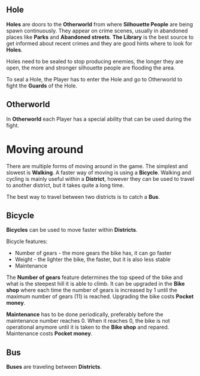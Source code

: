 ## Hole

**Holes** are doors to the **Otherworld** from where **Silhouette People** are being spawn continuously. They appear on crime scenes,
usually in abandoned places like **Parks** and **Abandoned streets**.
**The Library** is the best source to get informed about recent crimes and they are good hints where to look for **Holes**.

Holes need to be sealed to stop producing enemies, the longer they are open, the more and stronger silhouette people are flooding the area.

To seal a Hole, the Player has to enter the Hole and go to Otherworld to fight the **Guards** of the Hole.

## Otherworld

In **Otherworld** each Player has a special ability that can be used during the fight.

# Moving around

There are multiple forms of moving around in the game. The simplest and slowest is **Walking**. A faster way of moving is using a **Bicycle**. Walking and cycling is mainly useful within a **District**, however they can be used to travel to another district, but it takes quite a long time.

The best way to travel between two districts is to catch a **Bus**.

## Bicycle

**Bicycles** can be used to move faster within **Districts**.

Bicycle features:
* Number of gears - the more gears the bike has, it can go faster
* Weight - the lighter the bike, the faster, but it is also less stable
* Maintenance

The **Number of gears** feature determines the top speed of the bike and what is the steepest hill it is able to climb. It can be upgraded in the **Bike shop** where each time the number of gears is increased by 1 until the maximum number of gears (11) is reached. Upgrading the bike costs **Pocket money**.

**Maintenance** has to be done periodically, preferably before the maintenance number reaches 0. When it reaches 0, the bike is not operational anymore until it is taken to the **Bike shop** and repared. Maintenance costs **Pocket money**.

## Bus

**Buses** are traveling between **Districts**. 